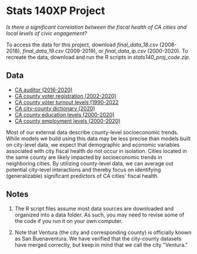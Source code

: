 # Stats 140XP Project

*Is there a significant correlation between the fiscal health of CA cities and local levels of civic engagement?*

To access the data for this project, download *final_data_18.csv* (2008-2018), *final_data_19.csv* (2009-2019), or *final_data_ip.csv* (2000-2020). To recreate the data, download and run the R scripts in *stats140_proj_code.zip*.

## Data
- [CA auditor (2016-2020)](https://www.auditor.ca.gov/local_high_risk/dashboard-csa) 
- [CA county voter registration (2002-2020)](https://www.sos.ca.gov/elections/voter-registration/voter-registration-statistics) 
- [CA county voter turnout levels (1990-2022](https://www.sos.ca.gov/elections/statistics/voter-participation-stats-county)
- [CA city-county dictionary (2020)](https://bythenumbers.sco.ca.gov/Raw-Data/Cities-Raw-Data-for-Fiscal-Years-2020-21/kyrq-f99p)
- [CA county education levels (2000-2020)](https://www.ers.usda.gov/data-products/county-level-data-sets/county-level-data-sets-download-data/)
- [CA county employment levels (2000-2020)](https://www.ers.usda.gov/data-products/county-level-data-sets/county-level-data-sets-download-data/)

Most of our external data describe county-level socioeconomic trends. While models we build using this data may be less precise than models built on city-level data, we expect that demographic and economic variables associated with city fiscal health do not occur in isolation. Cities located in the same county are likely impacted by socioeconomic trends in neighboring cities. By utilizing county-level data, we can average out potential city-level interactions and thereby focus on identifying (generalizable) significant predictors of CA cities' fiscal health. 

## Notes
1. The R script files assume most data sources are downloaded and organized into a data folder. As such, you may need to revise some of the code if you run it on your own computer.

2. Note that Ventura (the city and corresponding county) is officially known as San Buenaventura. We have verified that the city-county datasets have merged correctly, but keep in mind that we call the city "Ventura."
